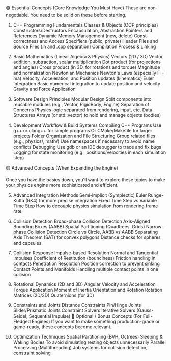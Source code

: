 🟢 Essential Concepts (Core Knowledge You Must Have)
These are non-negotiable. You need to be solid on these before starting.

1. C++ Programming Fundamentals
    Classes & Objects (OOP principles)
    Constructors/Destructors
    Encapsulation, Abstraction
    Pointers and References
    Dynamic Memory Management (new, delete)
    Const-correctness and Access Specifiers (public, private)
    Header Files and Source Files (.h and .cpp separation)
    Compilation Process & Linking
    
2. Basic Mathematics (Linear Algebra & Physics)
    Vectors (2D / 3D)
    Vector addition, subtraction, scalar multiplication
    Dot product (for projections and angles)
    Cross product (in 3D, for rotations and torque)
    Magnitude and normalization
    Newtonian Mechanics
    Newton's Laws (especially F = ma)
    Velocity, Acceleration, and Position updates (kinematics)
    Euler Integration
    Basic numerical integration to update position and velocity
    Gravity and Force Application

3. Software Design Principles
    Modular Design
    Split components into reusable modules (e.g., Vector, RigidBody, Engine)
    Separation of Concerns
    Physics logic separated from rendering, input, etc.
    Data Structures
    Arrays (or std::vector) to hold and manage objects (bodies)

4. Development Workflow & Build Systems
    Compiling C++ Programs
    Use g++ or clang++ for simple programs
    Or CMake/Makefile for larger projects
    Folder Organization and File Structuring
    Group related files (e.g., physics/, math/)
    Use namespaces if necessary to avoid name conflicts
    Debugging
    Use gdb or an IDE debugger to trace and fix bugs
    Logging for state monitoring (e.g., positions/velocities in each simulation step)


🟡 Advanced Concepts (When Expanding the Engine)

Once you have the basics down, you'll want to explore these topics to make your physics engine more sophisticated and efficient.

5. Advanced Integration Methods
    Semi-Implicit (Symplectic) Euler
    Runge-Kutta (RK4) for more precise integration
    Fixed Time Step vs Variable Time Step
    How to decouple physics simulation from rendering frame rate

6. Collision Detection
    Broad-phase Collision Detection
    Axis-Aligned Bounding Boxes (AABB)
    Spatial Partitioning (Quadtrees, Grids)
    Narrow-phase Collision Detection
    Circle vs Circle, AABB vs AABB
    Separating Axis Theorem (SAT) for convex polygons
    Distance checks for spheres and capsules

7. Collision Response
    Impulse-based Resolution
    Normal and Tangential Impulses
    Coefficient of Restitution (bounciness)
    Friction handling in contacts
    Penetration Resolution
    Position correction to prevent sinking
    Contact Points and Manifolds
    Handling multiple contact points in one collision

8. Rotational Dynamics (2D and 3D)
    Angular Velocity and Acceleration
    Torque Application
    Moment of Inertia
    Orientation and Rotation
    Rotation Matrices (2D/3D)
    Quaternions (for 3D)

9. Constraints and Joints
    Distance Constraints
    Pin/Hinge Joints
    Slider/Prismatic Joints
    Constraint Solvers
    Iterative Solvers (Gauss-Seidel, Sequential Impulse)
    🔵 Optional / Bonus Concepts (For Full-Fledged Engines)
    If you want to make something production-grade or game-ready, these concepts become relevant.

10. Optimization Techniques
    Spatial Partitioning (BVH, Octrees)
    Sleeping & Waking Bodies
    To avoid simulating resting objects unnecessarily
    Parallel Processing (Multithreading)
    Job systems for collision detection, constraint solving
